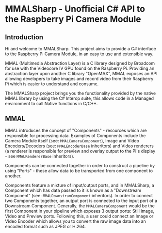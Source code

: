 # MMALSharp - Unofficial C# API to the Raspberry Pi Camera Module

## Introduction

Hi and welcome to MMALSharp. This project aims to provide a C# interface to the Raspberry Pi Camera Module, in an easy to use and extensible way.

MMAL (Multimedia Abstraction Layer) is a C library designed by Broadcom for use with the Videocore IV GPU found on the Raspberry Pi. Providing an abstraction layer upon another C library "OpenMAX",
MMAL exposes an API allowing developers to take images and record video from their Raspberry Pi which is easier to understand and consume.

The MMALSharp project brings you the functionality provided by the native MMAL library by using the C# Interop suite, this allows code in a Managed 
environment to call Native functions in C/C++.

## MMAL

MMAL introduces the concept of "Components" - resources which are responsible for processing data. Examples of Components include the Camera Module itself (see: `MMALCameraComponent`), Image and Video Encoders/Decoders (see: `MMALEncoderBase` inheritors) and Video renderers (a renderer is responsible for preview and overlay output to the Pi's display - see `MMALRendererBase` inheritors).

Components can be connected together in order to construct a pipeline by using "Ports" - these allow data to be transported from one component to another. 

Components feature a mixture of input/output ports, and in MMALSharp, a Component which has data passed to it is known as a "Downstream Component" (see: `MMALDownstramComponent` inheritors). In order to connect
two Components together, an output port is connected to the input port of a Downstream Component. Generally, the `MMALCameraComponent` would be the first Component in your pipeline which exposes 3 output ports: Still image, Video and
Preview ports. Following this, a user could connect an Image or Video Encoder which allows you to convert the raw image data into an encoded format such as JPEG or H.264.







